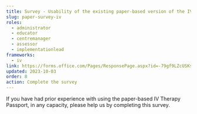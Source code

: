 ```yaml
---
title: Survey - Usability of the existing paper-based version of the IV Therapy Passport
slug: paper-survey-iv
roles:
  - administrator
  - educator
  - centremanager
  - assessor
  - implementationlead
frameworks:
  - iv
link: https://forms.office.com/Pages/ResponsePage.aspx?id=-79gf9LZcUSKsPyF5z_3qaAc2w2IDfJMqxRj47x0kgVUQzZYR1I1Vk9VSU1aNVI4MUZLRUVDNFNZSCQlQCN0PWcu
updated: 2023-10-03
order: 8
action: Complete the survey
---
```

If you have had prior experience with using the paper-based IV Therapy Passport, in any capacity, please help us by completing this survey.